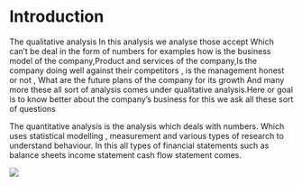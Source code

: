 # Introduction
The qualitative analysis In this analysis we analyse those accept Which can’t be deal in the form of numbers for examples how is the business model of the company,Product and services of the company,Is the company doing well against their competitors , is the management honest or not , What are the future plans of the company for its growth And many more these all sort of analysis comes under qualitative analysis.Here or goal is to know better about the company’s business for this we ask all these sort of questions

The quantitative analysis is the analysis which deals with numbers. Which uses statistical modelling , measurement and various types of research to understand behaviour. In this all types of financial statements such as balance sheets income statement cash flow statement comes.

<img src="https://i.postimg.cc/CMnjDf6B/Pngtree-online-trading-on-smartphone-concept-6847829.png" />
<!-- <img src="https://i.postimg.cc/CMnjDf6B/Pngtree-online-trading-on-smartphone-concept-6847829.png" width="100" height="100" /> -->